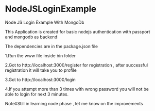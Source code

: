 # NodeJSLoginExample
Node JS Login Example With MongoDb

This Application is created for basic nodejs authentication with passport and mongodb as backend

The dependencies are in the package.json file 

1.Run the www file inside bin folder 

2.Got to http://localhost:3000/register for registration , after successful registration it will take you to profile 

3.Got to http://localhost:3000/login 

4.If you attempt more than 3 times with wrong password you will not be able to login for next 3 minutes. 

Note#Still in learning node phase , let me know on the improvements
